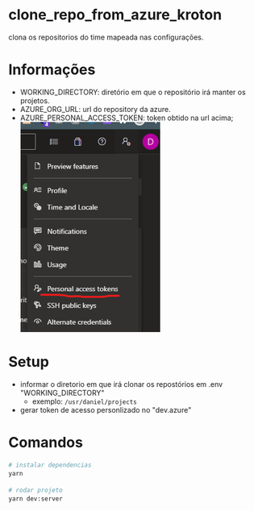 # clone_repo_from_azure_kroton

clona os repositorios do time mapeada nas configurações.

# Informações

- WORKING_DIRECTORY: diretório em que o repositório irá manter os projetos.
- AZURE_ORG_URL: url do repository da azure.
- AZURE_PERSONAL_ACCESS_TOKEN: token obtido na url acima;
  <img alt="logo" title="#logo" src="./assets/AZURE_PERSONAL_ACCESS_TOKEN.png" />

# Setup

- informar o diretorio em que irá clonar os repostórios em .env "WORKING_DIRECTORY"
  - exemplo:
    `/usr/daniel/projects`
- gerar token de acesso personlizado no "dev.azure"

# Comandos

```bash
# instalar dependencias
yarn

# rodar projeto
yarn dev:server
```
